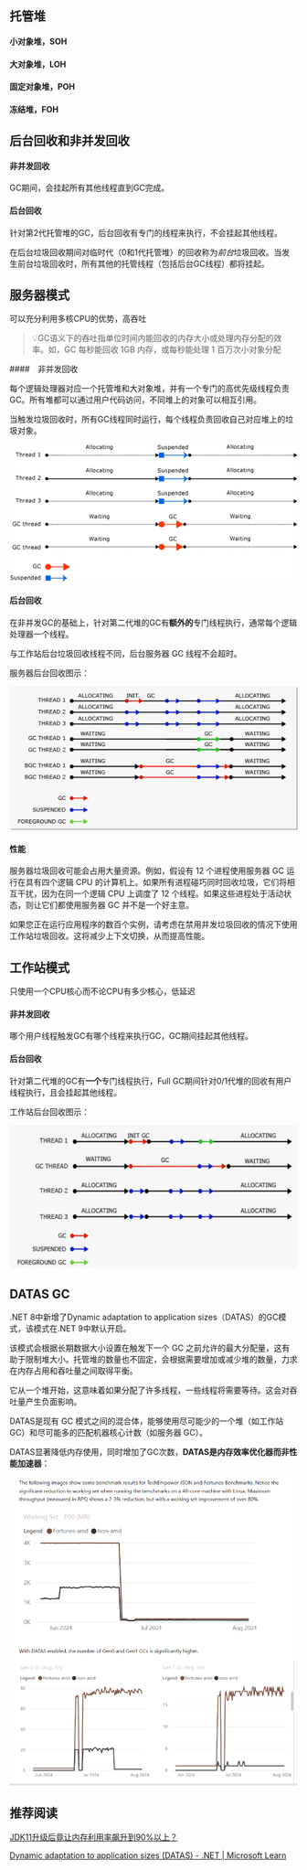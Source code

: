 ## 托管堆



#### 小对象堆，SOH



#### 大对象堆，LOH



#### 固定对象堆，POH



#### 冻结堆，FOH



## 后台回收和非并发回收

#### 非并发回收

GC期间，会挂起所有其他线程直到GC完成。



#### 后台回收

针对第2代托管堆的GC，后台回收有专门的线程来执行，不会挂起其他线程。

在后台垃圾回收期间对临时代（0和1代托管堆）的回收称为*前台*垃圾回收。当发生前台垃圾回收时，所有其他的托管线程（包括后台GC线程）都将挂起。



## 服务器模式

可以充分利用多核CPU的优势，高吞吐



> :bulb:GC语义下的吞吐指单位时间内能回收的内存大小或处理内存分配的效率。如，GC 每秒能回收 1GB 内存，或每秒能处理 1 百万次小对象分配



####　非并发回收

每个逻辑处理器对应一个托管堆和大对象堆，并有一个专门的高优先级线程负责GC。所有堆都可以通过用户代码访问，不同堆上的对象可以相互引用。

当触发垃圾回收时，所有GC线程同时运行，每个线程负责回收自己对应堆上的垃圾对象。

![](./imgs/gc-server.png)

#### 后台回收

在非并发GC的基础上，针对第二代堆的GC有**额外的**专门线程执行，通常每个逻辑处理器一个线程。

与工作站后台垃圾回收线程不同，后台服务器 GC 线程不会超时。

服务器后台回收图示：

![](./imgs/background-server-garbage-collection.png)



#### 性能

服务器垃圾回收可能会占用大量资源。例如，假设有 12 个进程使用服务器 GC 运行在具有四个逻辑 CPU 的计算机上。如果所有进程碰巧同时回收垃圾，它们将相互干扰，因为在同一个逻辑 CPU 上调度了 12 个线程。如果这些进程处于活动状态，则让它们都使用服务器 GC 并不是一个好主意。

如果您正在运行应用程序的数百个实例，请考虑在禁用并发垃圾回收的情况下使用工作站垃圾回收。这将减少上下文切换，从而提高性能。

## 工作站模式

只使用一个CPU核心而不论CPU有多少核心，低延迟



#### 非并发回收

哪个用户线程触发GC有哪个线程来执行GC，GC期间挂起其他线程。

#### 后台回收

针对第二代堆的GC有**一个**专门线程执行，Full GC期间针对0/1代堆的回收有用户线程执行，且会挂起其他线程。

工作站后台回收图示：

![](./imgs/background-workstation-garbage-collection.png)



## DATAS GC

.NET 8中新增了Dynamic adaptation to application sizes（DATAS）的GC模式，该模式在.NET 9中默认开启。

该模式会根据长期数据大小设置在触发下一个 GC 之前允许的最大分配量，这有助于限制堆大小。托管堆的数量也不固定，会根据需要增加或减少堆的数量，力求在内存占用和吞吐量之间取得平衡。

它从一个堆开始，这意味着如果分配了许多线程，一些线程将需要等待。这会对吞吐量产生负面影响。

DATAS是现有 GC 模式之间的混合体，能够使用尽可能少的一个堆（如工作站 GC）和尽可能多的匹配机器核心计数（如服务器 GC）。



DATAS显著降低内存使用，同时增加了GC次数，**DATAS是内存效率优化器而非性能加速器**：

![](./imgs/datas-gc-benchmark.png)

## 推荐阅读

[JDK11升级后竟让内存利用率飙升到90%以上？](https://mp.weixin.qq.com/s/-GcKchuSEjn46BEDM8bnGA?vid=1688855298418017&deviceid=f0774475-543e-4258-85a3-7234d867a804&version=4.1.0.6011&platform=win)  

[Dynamic adaptation to application sizes (DATAS) - .NET | Microsoft Learn](https://learn.microsoft.com/en-us/dotnet/standard/garbage-collection/datas)  

